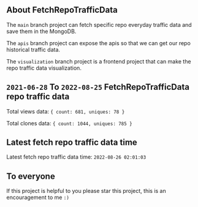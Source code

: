 ## About FetchRepoTrafficData

The `main` branch project can fetch specific repo everyday traffic data and save them in the MongoDB.

The `apis` branch project can expose the apis so that we can get our repo historical traffic data.

The `visualization` branch project is a frontend project that can make the repo traffic data visualization.

## `2021-06-28` To `2022-08-25` FetchRepoTrafficData repo traffic data

Total views data: `{ count: 681, uniques: 78 }`

Total clones data: `{ count: 1044, uniques: 785 }`

## Latest fetch repo traffic data time

Latest fetch repo traffic data time: `2022-08-26 02:01:03`

## To everyone

If this project is helpful to you please star this project, this is an encouragement to me `:)`



